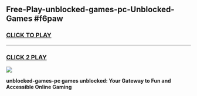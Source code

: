 
## Free-Play-unblocked-games-pc-Unblocked-Games #f6paw
<h3>
<a href="https://news.freeplayer.one?title=unblocked-games-pc&ref=8M">CLICK TO PLAY</a></h3>
<hr>

<h3>
<a href="https://news.freeplayer.one?title=unblocked-games-pc&ref=8M">CLICK 2 PLAY</a>
  
</h3>

<a href="https://news.freeplayer.one?title=unblocked-games-pc&ref=8M"><img src="https://clearcache.store/games.png"></a>


**unblocked-games-pc games unblocked: Your Gateway to Fun and Accessible Online Gaming**
